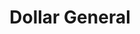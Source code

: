 ---
title: "Dollar General"
url: /coatesville/dollar-general-west-lincoln-highway/
shop: Kramladen
---
